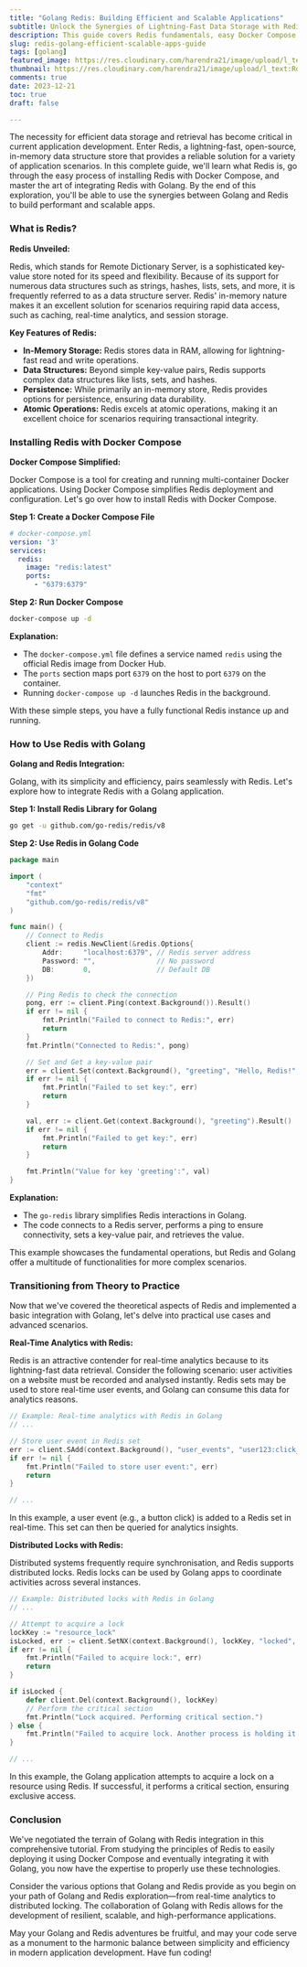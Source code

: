 ```yaml
---
title: "Golang Redis: Building Efficient and Scalable Applications"
subtitle: Unlock the Synergies of Lightning-Fast Data Storage with Redis and Seamless Integration in Golang
description: This guide covers Redis fundamentals, easy Docker Compose installation, and in-depth integration with Golang.
slug: redis-golang-efficient-scalable-apps-guide
tags: [golang]
featured_image: https://res.cloudinary.com/harendra21/image/upload/l_text:Roboto_75_bold:Golang%20Redis,co_rgb:fff/golangwithexample/bg5.png
thumbnail: https://res.cloudinary.com/harendra21/image/upload/l_text:Roboto_75_bold:Golang%20Redis,co_rgb:fff/golangwithexample/bg5.png
comments: true
date: 2023-12-21
toc: true
draft: false

---
```


The necessity for efficient data storage and retrieval has become critical in current application development. Enter Redis, a lightning-fast, open-source, in-memory data structure store that provides a reliable solution for a variety of application scenarios. In this complete guide, we'll learn what Redis is, go through the easy process of installing Redis with Docker Compose, and master the art of integrating Redis with Golang. By the end of this exploration, you'll be able to use the synergies between Golang and Redis to build performant and scalable apps.


### What is Redis?

**Redis Unveiled:**

Redis, which stands for Remote Dictionary Server, is a sophisticated key-value store noted for its speed and flexibility. Because of its support for numerous data structures such as strings, hashes, lists, sets, and more, it is frequently referred to as a data structure server. Redis' in-memory nature makes it an excellent solution for scenarios requiring rapid data access, such as caching, real-time analytics, and session storage.

**Key Features of Redis:**

- **In-Memory Storage:** Redis stores data in RAM, allowing for lightning-fast read and write operations.
- **Data Structures:** Beyond simple key-value pairs, Redis supports complex data structures like lists, sets, and hashes.
- **Persistence:** While primarily an in-memory store, Redis provides options for persistence, ensuring data durability.
- **Atomic Operations:** Redis excels at atomic operations, making it an excellent choice for scenarios requiring transactional integrity.

### Installing Redis with Docker Compose

**Docker Compose Simplified:**

Docker Compose is a tool for creating and running multi-container Docker applications. Using Docker Compose simplifies Redis deployment and configuration. Let's go over how to install Redis with Docker Compose.

**Step 1: Create a Docker Compose File**

```yaml
# docker-compose.yml
version: '3'
services:
  redis:
    image: "redis:latest"
    ports:
      - "6379:6379"
```

**Step 2: Run Docker Compose**

```bash
docker-compose up -d
```

**Explanation:**

- The `docker-compose.yml` file defines a service named `redis` using the official Redis image from Docker Hub.
- The `ports` section maps port `6379` on the host to port `6379` on the container.
- Running `docker-compose up -d` launches Redis in the background.

With these simple steps, you have a fully functional Redis instance up and running.

### How to Use Redis with Golang

**Golang and Redis Integration:**

Golang, with its simplicity and efficiency, pairs seamlessly with Redis. Let's explore how to integrate Redis with a Golang application.

**Step 1: Install Redis Library for Golang**

```bash
go get -u github.com/go-redis/redis/v8
```

**Step 2: Use Redis in Golang Code**

```go
package main

import (
	"context"
	"fmt"
	"github.com/go-redis/redis/v8"
)

func main() {
	// Connect to Redis
	client := redis.NewClient(&redis.Options{
		Addr:     "localhost:6379", // Redis server address
		Password: "",               // No password
		DB:       0,                // Default DB
	})

	// Ping Redis to check the connection
	pong, err := client.Ping(context.Background()).Result()
	if err != nil {
		fmt.Println("Failed to connect to Redis:", err)
		return
	}
	fmt.Println("Connected to Redis:", pong)

	// Set and Get a key-value pair
	err = client.Set(context.Background(), "greeting", "Hello, Redis!", 0).Err()
	if err != nil {
		fmt.Println("Failed to set key:", err)
		return
	}

	val, err := client.Get(context.Background(), "greeting").Result()
	if err != nil {
		fmt.Println("Failed to get key:", err)
		return
	}

	fmt.Println("Value for key 'greeting':", val)
}
```

**Explanation:**

- The `go-redis` library simplifies Redis interactions in Golang.
- The code connects to a Redis server, performs a ping to ensure connectivity, sets a key-value pair, and retrieves the value.

This example showcases the fundamental operations, but Redis and Golang offer a multitude of functionalities for more complex scenarios.

### Transitioning from Theory to Practice

Now that we've covered the theoretical aspects of Redis and implemented a basic integration with Golang, let's delve into practical use cases and advanced scenarios.

**Real-Time Analytics with Redis:**

Redis is an attractive contender for real-time analytics because to its lightning-fast data retrieval. Consider the following scenario: user activities on a website must be recorded and analysed instantly. Redis sets may be used to store real-time user events, and Golang can consume this data for analytics reasons.


```go
// Example: Real-time analytics with Redis in Golang
// ...

// Store user event in Redis set
err := client.SAdd(context.Background(), "user_events", "user123:click_button").Err()
if err != nil {
    fmt.Println("Failed to store user event:", err)
    return
}

// ...
```

In this example, a user event (e.g., a button click) is added to a Redis set in real-time. This set can then be queried for analytics insights.

**Distributed Locks with Redis:**

Distributed systems frequently require synchronisation, and Redis supports distributed locks. Redis locks can be used by Golang apps to coordinate activities across several instances.

```go
// Example: Distributed locks with Redis in Golang
// ...

// Attempt to acquire a lock
lockKey := "resource_lock"
isLocked, err := client.SetNX(context.Background(), lockKey, "locked", 10*time.Second).Result()
if err != nil {
    fmt.Println("Failed to acquire lock:", err)
    return
}

if isLocked {
    defer client.Del(context.Background(), lockKey)
    // Perform the critical section
    fmt.Println("Lock acquired. Performing critical section.")
} else {
    fmt.Println("Failed to acquire lock. Another process is holding it.")
}

// ...
```

In this example, the Golang application attempts to acquire a lock on a resource using Redis. If successful, it performs a critical section, ensuring exclusive access.

### Conclusion

We've negotiated the terrain of Golang with Redis integration in this comprehensive tutorial. From studying the principles of Redis to easily deploying it using Docker Compose and eventually integrating it with Golang, you now have the expertise to properly use these technologies.

Consider the various options that Golang and Redis provide as you begin on your path of Golang and Redis exploration—from real-time analytics to distributed locking. The collaboration of Golang with Redis allows for the development of resilient, scalable, and high-performance applications.

May your Golang and Redis adventures be fruitful, and may your code serve as a monument to the harmonic balance between simplicity and efficiency in modern application development. Have fun coding!
